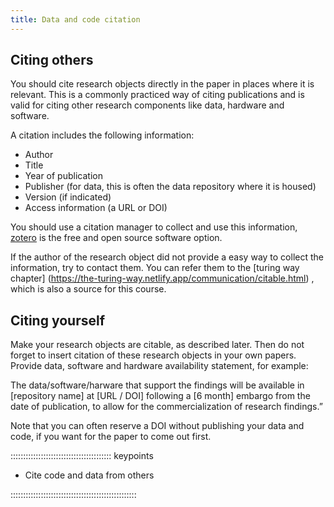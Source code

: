 ```yaml
---
title: Data and code citation
---
```









## Citing others

You should cite research objects directly in the paper in places where it is relevant.
This is a commonly practiced way of citing publications and is valid for citing other research components like data, hardware and software.

A citation includes the following information:
- Author
- Title
- Year of publication
- Publisher (for data, this is often the data repository where it is housed)
- Version (if indicated)
- Access information (a URL or DOI)

You should use a citation manager to collect and use this information, [zotero](https://www.zotero.org) is the free and open source software option.

If the author of the  research object did not provide a easy way to collect the information, try to contact them. You can refer them to the [turing way chapter] (https://the-turing-way.netlify.app/communication/citable.html) , which is also a source for this course.

## Citing yourself

Make your research objects are citable, as described later. Then do not forget to insert citation of these research objects in your own papers. Provide data, software and hardware availability statement, for example:

The data/software/harware that support the findings will be available in [repository name] at [URL / DOI] following a [6 month] embargo from the date of publication, to allow for the commercialization of research findings.”

Note that you can often reserve a DOI without publishing your data and code, if you want for the paper to come out first.




:::::::::::::::::::::::::::::::::::::::: keypoints

- Cite code and data from others

::::::::::::::::::::::::::::::::::::::::::::::::::


